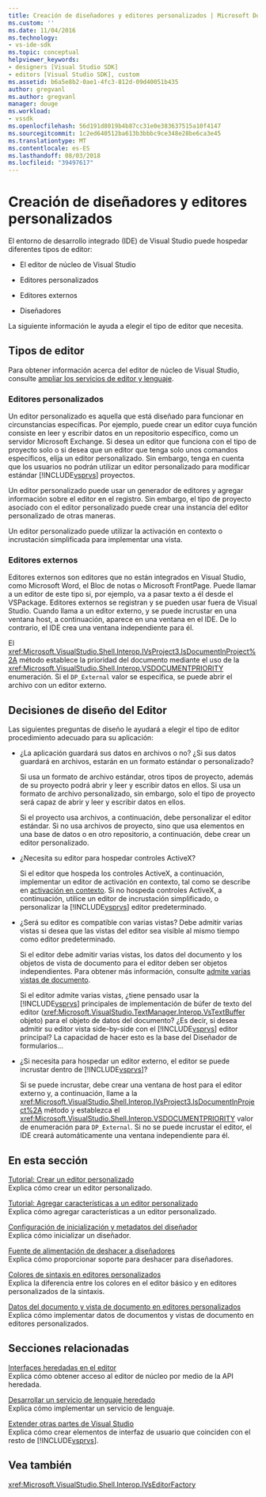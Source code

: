 ```yaml
---
title: Creación de diseñadores y editores personalizados | Microsoft Docs
ms.custom: ''
ms.date: 11/04/2016
ms.technology:
- vs-ide-sdk
ms.topic: conceptual
helpviewer_keywords:
- designers [Visual Studio SDK]
- editors [Visual Studio SDK], custom
ms.assetid: b6a5e8b2-0ae1-4fc3-812d-09d40051b435
author: gregvanl
ms.author: gregvanl
manager: douge
ms.workload:
- vssdk
ms.openlocfilehash: 56d191d8019b4b87cc31e0e383637515a10f4147
ms.sourcegitcommit: 1c2ed640512ba613b3bbbc9ce348e28be6ca3e45
ms.translationtype: MT
ms.contentlocale: es-ES
ms.lasthandoff: 08/03/2018
ms.locfileid: "39497617"
---
```

# <a name="create-custom-editors-and-designers"></a>Creación de diseñadores y editores personalizados
El entorno de desarrollo integrado (IDE) de Visual Studio puede hospedar diferentes tipos de editor:  
  
-   El editor de núcleo de Visual Studio  
  
-   Editores personalizados  
  
-   Editores externos  
  
-   Diseñadores  
  
 La siguiente información le ayuda a elegir el tipo de editor que necesita.  
  
## <a name="types-of-editor"></a>Tipos de editor  
 Para obtener información acerca del editor de núcleo de Visual Studio, consulte [ampliar los servicios de editor y lenguaje](../extensibility/extending-the-editor-and-language-services.md).  
  
### <a name="custom-editors"></a>Editores personalizados  
 Un editor personalizado es aquella que está diseñado para funcionar en circunstancias específicas. Por ejemplo, puede crear un editor cuya función consiste en leer y escribir datos en un repositorio específico, como un servidor Microsoft Exchange. Si desea un editor que funciona con el tipo de proyecto solo o si desea que un editor que tenga solo unos comandos específicos, elija un editor personalizado. Sin embargo, tenga en cuenta que los usuarios no podrán utilizar un editor personalizado para modificar estándar [!INCLUDE[vsprvs](../code-quality/includes/vsprvs_md.md)] proyectos.  
  
 Un editor personalizado puede usar un generador de editores y agregar información sobre el editor en el registro. Sin embargo, el tipo de proyecto asociado con el editor personalizado puede crear una instancia del editor personalizado de otras maneras.  
  
 Un editor personalizado puede utilizar la activación en contexto o incrustación simplificada para implementar una vista.  
  
### <a name="external-editors"></a>Editores externos  
 Editores externos son editores que no están integrados en Visual Studio, como Microsoft Word, el Bloc de notas o Microsoft FrontPage. Puede llamar a un editor de este tipo si, por ejemplo, va a pasar texto a él desde el VSPackage. Editores externos se registran y se pueden usar fuera de Visual Studio. Cuando llama a un editor externo, y se puede incrustar en una ventana host, a continuación, aparece en una ventana en el IDE. De lo contrario, el IDE crea una ventana independiente para él.  
  
 El <xref:Microsoft.VisualStudio.Shell.Interop.IVsProject3.IsDocumentInProject%2A> método establece la prioridad del documento mediante el uso de la <xref:Microsoft.VisualStudio.Shell.Interop.VSDOCUMENTPRIORITY> enumeración. Si el `DP_External` valor se especifica, se puede abrir el archivo con un editor externo.  
  
## <a name="editor-design-decisions"></a>Decisiones de diseño del Editor  
 Las siguientes preguntas de diseño le ayudará a elegir el tipo de editor procedimiento adecuado para su aplicación:  
  
-   ¿La aplicación guardará sus datos en archivos o no? ¿Si sus datos guardará en archivos, estarán en un formato estándar o personalizado?  
  
     Si usa un formato de archivo estándar, otros tipos de proyecto, además de su proyecto podrá abrir y leer y escribir datos en ellos. Si usa un formato de archivo personalizado, sin embargo, solo el tipo de proyecto será capaz de abrir y leer y escribir datos en ellos.  
  
     Si el proyecto usa archivos, a continuación, debe personalizar el editor estándar. Si no usa archivos de proyecto, sino que usa elementos en una base de datos o en otro repositorio, a continuación, debe crear un editor personalizado.  
  
-   ¿Necesita su editor para hospedar controles ActiveX?  
  
     Si el editor que hospeda los controles ActiveX, a continuación, implementar un editor de activación en contexto, tal como se describe en [activación en contexto](../extensibility/in-place-activation.md). Si no hospeda controles ActiveX, a continuación, utilice un editor de incrustación simplificado, o personalizar la [!INCLUDE[vsprvs](../code-quality/includes/vsprvs_md.md)] editor predeterminado.  
  
-   ¿Será su editor es compatible con varias vistas? Debe admitir varias vistas si desea que las vistas del editor sea visible al mismo tiempo como editor predeterminado.  
  
     Si el editor debe admitir varias vistas, los datos del documento y los objetos de vista de documento para el editor deben ser objetos independientes. Para obtener más información, consulte [admite varias vistas de documento](../extensibility/supporting-multiple-document-views.md).  
  
     Si el editor admite varias vistas, ¿tiene pensado usar la [!INCLUDE[vsprvs](../code-quality/includes/vsprvs_md.md)] principales de implementación de búfer de texto del editor (<xref:Microsoft.VisualStudio.TextManager.Interop.VsTextBuffer> objeto) para el objeto de datos del documento? ¿Es decir, si desea admitir su editor vista side-by-side con el [!INCLUDE[vsprvs](../code-quality/includes/vsprvs_md.md)] editor principal? La capacidad de hacer esto es la base del Diseñador de formularios...  
  
-   ¿Si necesita para hospedar un editor externo, el editor se puede incrustar dentro de [!INCLUDE[vsprvs](../code-quality/includes/vsprvs_md.md)]?  
  
     Si se puede incrustar, debe crear una ventana de host para el editor externo y, a continuación, llame a la <xref:Microsoft.VisualStudio.Shell.Interop.IVsProject3.IsDocumentInProject%2A> método y establezca el <xref:Microsoft.VisualStudio.Shell.Interop.VSDOCUMENTPRIORITY> valor de enumeración para `DP_External`. Si no se puede incrustar el editor, el IDE creará automáticamente una ventana independiente para él.  
  
## <a name="in-this-section"></a>En esta sección  
 [Tutorial: Crear un editor personalizado](../extensibility/walkthrough-creating-a-custom-editor.md)  
 Explica cómo crear un editor personalizado.  
  
 [Tutorial: Agregar características a un editor personalizado](../extensibility/walkthrough-adding-features-to-a-custom-editor.md)  
 Explica cómo agregar características a un editor personalizado.  
  
 [Configuración de inicialización y metadatos del diseñador](../extensibility/designer-initialization-and-metadata-configuration.md)  
 Explica cómo inicializar un diseñador.  
  
 [Fuente de alimentación de deshacer a diseñadores](../extensibility/supplying-undo-support-to-designers.md)  
 Explica cómo proporcionar soporte para deshacer para diseñadores.  
  
 [Colores de sintaxis en editores personalizados](../extensibility/syntax-coloring-in-custom-editors.md)  
 Explica la diferencia entre los colores en el editor básico y en editores personalizados de la sintaxis.  
  
 [Datos del documento y vista de documento en editores personalizados](../extensibility/document-data-and-document-view-in-custom-editors.md)  
 Explica cómo implementar datos de documentos y vistas de documento en editores personalizados.  
  
## <a name="related-sections"></a>Secciones relacionadas  
 [Interfaces heredadas en el editor](../extensibility/legacy-interfaces-in-the-editor.md)  
 Explica cómo obtener acceso al editor de núcleo por medio de la API heredada.  
  
 [Desarrollar un servicio de lenguaje heredado](../extensibility/internals/developing-a-legacy-language-service.md)  
 Explica cómo implementar un servicio de lenguaje.  
  
 [Extender otras partes de Visual Studio](../extensibility/extending-other-parts-of-visual-studio.md)  
 Explica cómo crear elementos de interfaz de usuario que coinciden con el resto de [!INCLUDE[vsprvs](../code-quality/includes/vsprvs_md.md)].  
  
## <a name="see-also"></a>Vea también  
 <xref:Microsoft.VisualStudio.Shell.Interop.IVsEditorFactory>